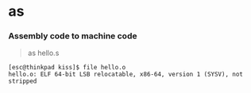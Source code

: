 # as

### Assembly code to machine code

> as hello.s

```
[esc@thinkpad kiss]$ file hello.o
hello.o: ELF 64-bit LSB relocatable, x86-64, version 1 (SYSV), not stripped
```
